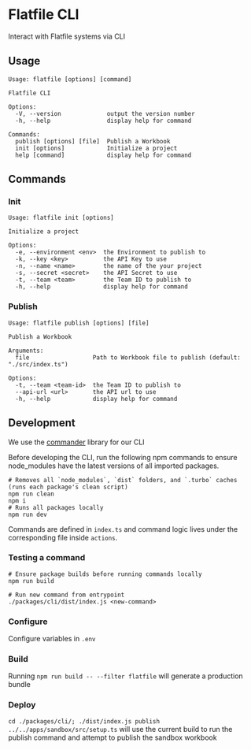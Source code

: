 # Flatfile CLI

Interact with Flatfile systems via CLI

## Usage

```
Usage: flatfile [options] [command]

Flatfile CLI

Options:
  -V, --version             output the version number
  -h, --help                display help for command

Commands:
  publish [options] [file]  Publish a Workbook
  init [options]            Initialize a project
  help [command]            display help for command
```

## Commands

### Init

```
Usage: flatfile init [options]

Initialize a project

Options:
  -e, --environment <env>  the Environment to publish to
  -k, --key <key>          the API Key to use
  -n, --name <name>        the name of the your project
  -s, --secret <secret>    the API Secret to use
  -t, --team <team>        the Team ID to publish to
  -h, --help               display help for command
```

### Publish

```
Usage: flatfile publish [options] [file]

Publish a Workbook

Arguments:
  file                  Path to Workbook file to publish (default: "./src/index.ts")

Options:
  -t, --team <team-id>  the Team ID to publish to
  --api-url <url>       the API url to use
  -h, --help            display help for command
```

## Development

We use the [commander](https://www.npmjs.com/package/commander) library for our CLI

Before developing the CLI, run the following npm commands to ensure node_modules have the latest versions of all imported packages.

```
# Removes all `node_modules`, `dist` folders, and `.turbo` caches (runs each package's clean script)
npm run clean
npm i
# Runs all packages locally
npm run dev
```

Commands are defined in `index.ts` and command logic lives under the corresponding file inside `actions`.

### Testing a command

```
# Ensure package builds before running commands locally
npm run build
```

```
# Run new command from entrypoint
./packages/cli/dist/index.js <new-command>
```

### Configure

Configure variables in `.env`

### Build

Running `npm run build -- --filter flatfile` will generate a production bundle

### Deploy

`cd ./packages/cli/; ./dist/index.js publish ../../apps/sandbox/src/setup.ts` will use the current build to run the publish command and attempt to publish the sandbox workbook
